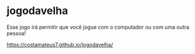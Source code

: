 # jogodavelha

Esse jogo irá permitir que você jogue com o computador ou com uma outra pessoa!



https://costamateus7.github.io/jogodavelha/
